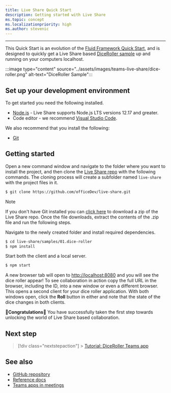```yaml
---
title: Live Share Quick Start
description: Getting started with Live Share
ms.topic: concept
ms.localizationpriority: high
ms.author: stevenic
---
```

---

This Quick Start is an evolution of the [Fluid Framework Quick Start](https://fluidframework.com/docs/start/quick-start/), and is designed to quickly get a Live Share based [DiceRoller sample](https://github.com/microsoft/live-share-sdk/tree/main/samples/01.dice-roller) up and running on your computers localhost.

:::image type="content" source="../assets/images/teams-live-share/dice-roller.png" alt-text="DiceRoller Sample":::

## Set up your development environment

To get started you need the following installed.

- [Node.js](https://nodejs.org/en/download) - Live Share supports Node.js LTS versions 12.17 and greater.
- Code editor - we recommend [Visual Studio Code](https://code.visualstudio.com/).

We also recommend that you install the following:

- [Git](https://git-scm.com/downloads)

## Getting started

Open a new command window and navigate to the folder where you want to install the project, and then clone the
[Live Share repo](https://github.com/officeDev/live-share) with the following commands. The cloning process
will create a subfolder named `live-share` with the project files in it.

```bash
$ git clone https://github.com/officeDev/live-share.git
```

> [!NOTE]
> If you don't have Git installed you can [click here](https://github.com/officeDev/live-share/archive/main.zip) to
download a zip of the Live Share repo. Once the file downloads, extract the contents of the .zip file and run the following steps.

Navigate to the newly created folder and install required dependencies.

```bash
$ cd live-share/samples/01.dice-roller
$ npm install
```

Start both the client and a local server.

```bash
$ npm start
```

A new browser tab will open to <http://localhost:8080> and you will see the dice roller appear! To see collaboration in
action copy the full URL in the browser, including the ID, into a new window or even a different browser. This opens a
second client for your dice roller application. With both windows open, click the **Roll** button in either and note
that the state of the dice changes in both clients.


🥳**Congratulations**🎉 You have successfully taken the first step towards unlocking the world of Live Share based collaboration.

## Next step

> [!div class="nextstepaction"] > [Tutorial: DiceRoller Teams app](teams-live-share-tutorial.md)

## See also

- [GitHub repository](https://github.com/microsoft/live-share-sdk)
- [Reference docs](https://aka.ms/livesharedocs)
- [Teams apps in meetings](teams-apps-in-meetings.md)
